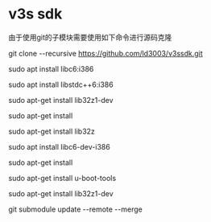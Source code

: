 # v3s sdk

由于使用git的子模块需要使用如下命令进行源码克隆

git clone --recursive https://github.com/ld3003/v3ssdk.git

sudo apt install libc6:i386 

sudo apt install libstdc++6:i386 

sudo apt-get install lib32z1-dev 

sudo apt-get install 

sudo apt-get install lib32z

sudo apt install libc6-dev-i386

sudo apt-get install

sudo apt-get install u-boot-tools

sudo apt-get install lib32z1-dev


git submodule update --remote --merge
 
